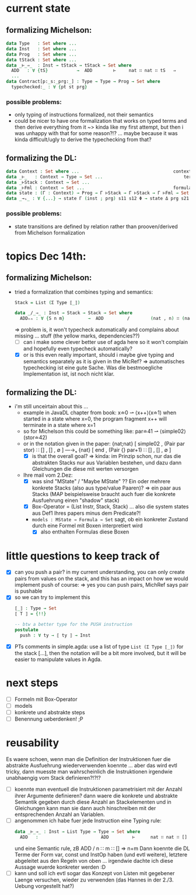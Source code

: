 # current state

## formalizing Michelson:

```agda
data Type   : Set where ...
data Inst   : Set where ...
data Prog   : Set where ...
data tStack : Set where ...
data _⊢_⇒_  : Inst → tStack → tStack → Set where
  ADD   : ∀ {tS}           →  ADD        ⊢     nat ∷ nat ∷ tS   ⇒             nat ∷ tS
  ...
data Contract[p:_s:_prg:_] : Type → Type → Prog → Set where
  typechecked:_ : ∀ {pt st prg}
```

### possible problems:
- only typing of instructions formalized, not their semantics
- could be nicer to have one formalization that works on typed terms and then derive everything from it
  ~> kinda like my first attempt, but then i was unhappy with that for some reason?!? ... maybe because it was kinda difficult/ugly to derive the typechecking from that?

## formalizing the DL:

```agda
data Context : Set where ...									context of symbolic terms
data _⊢_   : Context → Type → Set ...								terms, functions
data _⊢Stack : Context → Set ...
data _⊢Fml : Context → Set ...									formulas, predicates
data state : (Γ : Context) → Prog → Γ ⊢Stack → Γ ⊢Stack → Γ ⊢Fml → Set ...			as in paper.pdf
data _→ₛ_ : ∀ {...} → state Γ (inst ; prg) s11 s12 Φ → state Δ prg s21 s22 Ψ → Set ...		state transitions as in paper.pdf
```

### possible problems:
- state transitions are defined by relation rather than prooven/derived from Michelson formalization

# topics Dec 14th:

## formalizing Michelson:

- tried a formalization that combines typing and semantics:
  ```agda
  Stack = List (Σ Type ⟦_⟧)

  data _/_⇒_ : Inst → Stack → Stack → Set where
    ADDₙₙ : ∀ {S n m}         →  ADD         /        (nat , n) ∷ (nat , m) ∷ S   ⇒               (nat , n + m) ∷ S
  ```
  => problem is, it won't typecheck automatically and complains about missing ... stuff (the yellow marks, dependencies??)
  - [ ] can i make some clever better use of agda here so it won't complain and hopefully even typecheck automatically?
  - [x] or is this even really important, should i maybe give typing and semantics separately as it is given in the MicRef?
    => automatisches typechecking ist eine gute Sache. Was die bestmoegliche Implementation ist, ist noch nicht klar.

## formalizing the DL:

- i'm still unceirtain about this ...
  - example in JavaDL chapter from book:
   	x≐0 ⇀ ⟨x++⟩(x≐1)	when started in a state where x=0, the program fragment x++ will terminate in a state where x=1
  - so for Michelson this could be something like:
    par≐41 ⇀ ⟨simple02⟩(stor≐42)
  - or in the notation given in the paper:
    {nat;nat} [ simple02 , (Pair par stor) ∷ [] , [] , ∅ ] —→ₛ {nat} [ end , (Pair {} par+1) ∷ [] , [] , ∅ ]
	- [x] is that the overall goal?
	  => kinda: im Prinzip schon, nur das die abstrakten Stacks nur aus Variablen bestehen, und dazu dann Gleichungen die diese mit werten versorgen
  - Ihre mail vom 2.Dez:
    - [x] was sind "MState" / "Maybe MState" ?? Ein oder mehrere konkrete Stacks (also aus type/value Paaren)?
	  => ein paar aus Stacks (MAP beispielsweise braucht auch fuer die konkrete Ausfuehrung einen "shadow" stack)
	- [x] Box-Operator = (List Instr, Stack, Stack) ... also die system states aus Def1 Ihres papers minus dem Predicate?!
	- `models : MState → Formula → Set` sagt, ob ein konkreter Zustand durch eine Formel mit Boxen interpretiert wird
	  - [x] also enthalten Formulas diese Boxen
  
# little questions to keep track of

- [x] can you push a pair? in my current understanding, you can only create pairs from values on the stack, and this has an impact on how we would implement push of course:
  => yes you can push pairs, MichRef says pair is pushable
- [x] so we can try to implement this
  ```agda
  ⟦_⟧ : Type → Set
  ⟦ T ⟧ = {!!}

  -- btw a better type for the PUSH instruction
  postulate
    push : ∀ ty → ⟦ ty ⟧ → Inst
  ```
- [x] PTs comments in simple.agda:
  use a list of type `List (Σ Type ⟦_⟧)` for the stack [...], then the notation will be a bit more involved, but it will be easier to manipulate values in Agda.

# next steps

- [ ] Formeln mit Box-Operator
- [ ] models
- [ ] konkrete und abstrakte steps
- [ ] Benennung ueberdenken! ;P

# reusability

Es waere schoen, wenn man die Definition der Instruktionen fuer die abstrakte Ausfuehrung wiederverwenden koennte
... aber das wird evtl tricky, dann muesste man wahrscheinlich die Instruktionen irgendwie unabhaengig vom Stack definieren?!?!?

- [ ] koennte man eventuell die Instruktionen parametrisiert mit der Anzahl ihrer Argumente definieren?
  dann waere die konkrete und abstrakte Semantik gegeben durch diese Anzahl an Stackelementen
  und in Gleichungen kann man sie dann auch hinschreiben mit der entsprechenden Anzahl an Variablen.
- [ ] angenommen ich habe fuer jede Instruction eine Typing rule:
  ```agda
  data _⊢_⇒_ : Inst → List Type → Type → Set where
	ADD   :                        ADD         ⊢      nat ∷ nat ∷ []  ⇒           nat
  ```
  und eine Semantic rule, zB       ADD         /        n ∷   m ∷ []  ⇒           n+m
  Dann koennte die DL Terme der Form var, const und InstOp haben (und evtl weitere), letztere abgeleitet aus den Regeln von oben
  ... irgendwie dachte ich diese Aussage wuerde konkreter werden :D
- [ ] kann und soll ich evtl sogar das Konzept von Listen mit gegebener Laenge versuchen, wieder zu verwenden (das Hannes in der 2./3. Uebung vorgestellt hat?)
